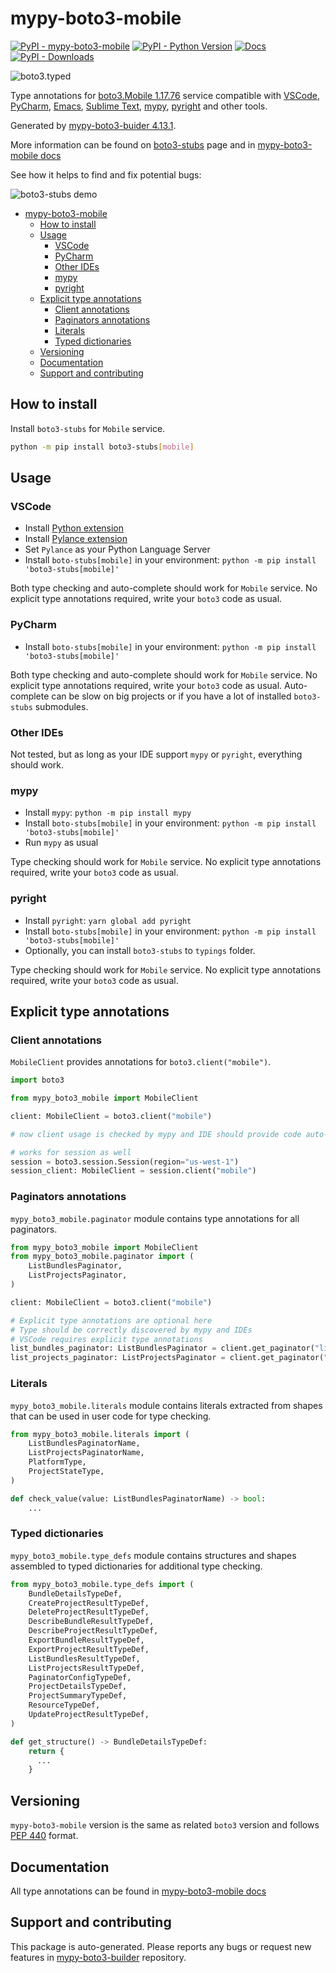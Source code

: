 # mypy-boto3-mobile<a id="mypy-boto3-mobile"></a>

[![PyPI - mypy-boto3-mobile](https://img.shields.io/pypi/v/mypy-boto3-mobile.svg?color=blue)](https://pypi.org/project/mypy-boto3-mobile)
[![PyPI - Python Version](https://img.shields.io/pypi/pyversions/mypy-boto3-mobile.svg?color=blue)](https://pypi.org/project/mypy-boto3-mobile)
[![Docs](https://img.shields.io/readthedocs/mypy-boto3-builder.svg?color=blue)](https://mypy-boto3-builder.readthedocs.io/)
[![PyPI - Downloads](https://img.shields.io/pypi/dw/mypy-boto3-mobile?color=blue)](https://pypistats.org/packages/mypy-boto3-mobile)

![boto3.typed](https://github.com/vemel/mypy_boto3_builder/raw/master/logo.png)

Type annotations for
[boto3.Mobile 1.17.76](https://boto3.amazonaws.com/v1/documentation/api/1.17.76/reference/services/mobile.html#Mobile)
service compatible with [VSCode](https://code.visualstudio.com/),
[PyCharm](https://www.jetbrains.com/pycharm/),
[Emacs](https://www.gnu.org/software/emacs/),
[Sublime Text](https://www.sublimetext.com/),
[mypy](https://github.com/python/mypy),
[pyright](https://github.com/microsoft/pyright) and other tools.

Generated by
[mypy-boto3-buider 4.13.1](https://github.com/vemel/mypy_boto3_builder).

More information can be found on
[boto3-stubs](https://pypi.org/project/boto3-stubs/) page and in
[mypy-boto3-mobile docs](https://vemel.github.io/boto3_stubs_docs/mypy_boto3_mobile/)

See how it helps to find and fix potential bugs:

![boto3-stubs demo](https://github.com/vemel/mypy_boto3_builder/raw/master/demo.gif)

- [mypy-boto3-mobile](#mypy-boto3-mobile)
  - [How to install](#how-to-install)
  - [Usage](#usage)
    - [VSCode](#vscode)
    - [PyCharm](#pycharm)
    - [Other IDEs](#other-ides)
    - [mypy](#mypy)
    - [pyright](#pyright)
  - [Explicit type annotations](#explicit-type-annotations)
    - [Client annotations](#client-annotations)
    - [Paginators annotations](#paginators-annotations)
    - [Literals](#literals)
    - [Typed dictionaries](#typed-dictionaries)
  - [Versioning](#versioning)
  - [Documentation](#documentation)
  - [Support and contributing](#support-and-contributing)

## How to install<a id="how-to-install"></a>

Install `boto3-stubs` for `Mobile` service.

```bash
python -m pip install boto3-stubs[mobile]
```

## Usage<a id="usage"></a>

### VSCode<a id="vscode"></a>

- Install
  [Python extension](https://marketplace.visualstudio.com/items?itemName=ms-python.python)
- Install
  [Pylance extension](https://marketplace.visualstudio.com/items?itemName=ms-python.vscode-pylance)
- Set `Pylance` as your Python Language Server
- Install `boto-stubs[mobile]` in your environment:
  `python -m pip install 'boto3-stubs[mobile]'`

Both type checking and auto-complete should work for `Mobile` service. No
explicit type annotations required, write your `boto3` code as usual.

### PyCharm<a id="pycharm"></a>

- Install `boto-stubs[mobile]` in your environment:
  `python -m pip install 'boto3-stubs[mobile]'`

Both type checking and auto-complete should work for `Mobile` service. No
explicit type annotations required, write your `boto3` code as usual.
Auto-complete can be slow on big projects or if you have a lot of installed
`boto3-stubs` submodules.

### Other IDEs<a id="other-ides"></a>

Not tested, but as long as your IDE support `mypy` or `pyright`, everything
should work.

### mypy<a id="mypy"></a>

- Install `mypy`: `python -m pip install mypy`
- Install `boto-stubs[mobile]` in your environment:
  `python -m pip install 'boto3-stubs[mobile]'`
- Run `mypy` as usual

Type checking should work for `Mobile` service. No explicit type annotations
required, write your `boto3` code as usual.

### pyright<a id="pyright"></a>

- Install `pyright`: `yarn global add pyright`
- Install `boto-stubs[mobile]` in your environment:
  `python -m pip install 'boto3-stubs[mobile]'`
- Optionally, you can install `boto3-stubs` to `typings` folder.

Type checking should work for `Mobile` service. No explicit type annotations
required, write your `boto3` code as usual.

## Explicit type annotations<a id="explicit-type-annotations"></a>

### Client annotations<a id="client-annotations"></a>

`MobileClient` provides annotations for `boto3.client("mobile")`.

```python
import boto3

from mypy_boto3_mobile import MobileClient

client: MobileClient = boto3.client("mobile")

# now client usage is checked by mypy and IDE should provide code auto-complete

# works for session as well
session = boto3.session.Session(region="us-west-1")
session_client: MobileClient = session.client("mobile")
```

### Paginators annotations<a id="paginators-annotations"></a>

`mypy_boto3_mobile.paginator` module contains type annotations for all
paginators.

```python
from mypy_boto3_mobile import MobileClient
from mypy_boto3_mobile.paginator import (
    ListBundlesPaginator,
    ListProjectsPaginator,
)

client: MobileClient = boto3.client("mobile")

# Explicit type annotations are optional here
# Type should be correctly discovered by mypy and IDEs
# VSCode requires explicit type annotations
list_bundles_paginator: ListBundlesPaginator = client.get_paginator("list_bundles")
list_projects_paginator: ListProjectsPaginator = client.get_paginator("list_projects")
```

### Literals<a id="literals"></a>

`mypy_boto3_mobile.literals` module contains literals extracted from shapes
that can be used in user code for type checking.

```python
from mypy_boto3_mobile.literals import (
    ListBundlesPaginatorName,
    ListProjectsPaginatorName,
    PlatformType,
    ProjectStateType,
)

def check_value(value: ListBundlesPaginatorName) -> bool:
    ...
```

### Typed dictionaries<a id="typed-dictionaries"></a>

`mypy_boto3_mobile.type_defs` module contains structures and shapes assembled
to typed dictionaries for additional type checking.

```python
from mypy_boto3_mobile.type_defs import (
    BundleDetailsTypeDef,
    CreateProjectResultTypeDef,
    DeleteProjectResultTypeDef,
    DescribeBundleResultTypeDef,
    DescribeProjectResultTypeDef,
    ExportBundleResultTypeDef,
    ExportProjectResultTypeDef,
    ListBundlesResultTypeDef,
    ListProjectsResultTypeDef,
    PaginatorConfigTypeDef,
    ProjectDetailsTypeDef,
    ProjectSummaryTypeDef,
    ResourceTypeDef,
    UpdateProjectResultTypeDef,
)

def get_structure() -> BundleDetailsTypeDef:
    return {
      ...
    }
```

## Versioning<a id="versioning"></a>

`mypy-boto3-mobile` version is the same as related `boto3` version and follows
[PEP 440](https://www.python.org/dev/peps/pep-0440/) format.

## Documentation<a id="documentation"></a>

All type annotations can be found in
[mypy-boto3-mobile docs](https://vemel.github.io/boto3_stubs_docs/mypy_boto3_mobile/)

## Support and contributing<a id="support-and-contributing"></a>

This package is auto-generated. Please reports any bugs or request new features
in [mypy-boto3-builder](https://github.com/vemel/mypy_boto3_builder/issues/)
repository.
